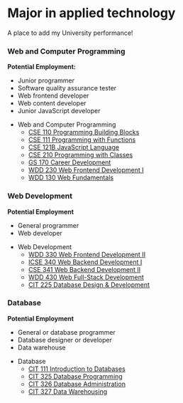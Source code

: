 # Major in applied technology
A place to add my University performance!


### Web and Computer Programming
**Potential Employment:**

* Junior programmer
* Software quality assurance tester
* Web frontend developer
* Web content developer
* Junior JavaScript developer

+ Web and Computer Programming
    + [CSE 110 Programming Building Blocks](https://github.com/JavSancen/BYU-Developer/tree/master/CSEPC%20%20110%20-%20Programming%20Building%20Blocks)
    + [CSE 111 Programming with Functions]()
    + [CSE 121B JavaScript Language]()
    + [CSE 210 Programming with Classes]()
    + [GS 170 Career Development]()
    + [WDD 230 Web Frontend Development I]()
    + [WDD 130 Web Fundamentals]()


### Web Development
**Potential Employment**

* General programmer
* Web developer

+ Web Development
    * [WDD 330 Web Frontend Development II]()
    * [ICSE 340 Web Backend Development I]()
    * [CSE 341 Web Backend Development II]()
    * [WDD 430 Web Full-Stack Development]()
    * [CIT 225 Database Design & Development]()


### Database
**Potential Employment**

* General or database programmer
* Database designer or developer
* Data warehouse

+ Database
    * [CIT 111 Introduction to Databases]()
    * [CIT 325 Database Programming]()
    * [CIT 326 Database Administration]()
    * [CIT 327 Data Warehousing]()